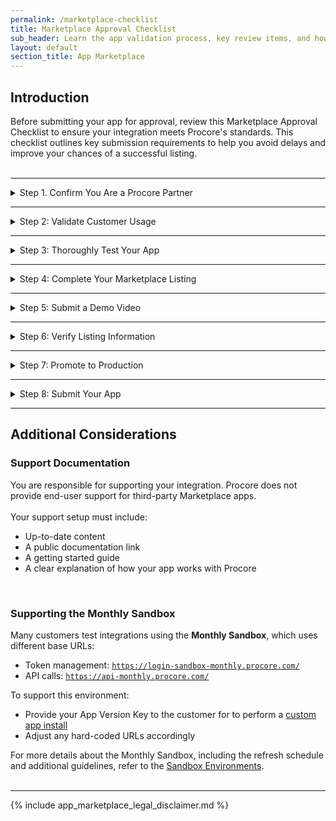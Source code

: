 ```yaml
---
permalink: /marketplace-checklist
title: Marketplace Approval Checklist
sub_header: Learn the app validation process, key review items, and how to submit your app for publication.
layout: default
section_title: App Marketplace
---
```


## Introduction
Before submitting your app for approval, review this Marketplace Approval Checklist to ensure your integration meets Procore's standards. This checklist outlines key submission requirements to help you avoid delays and improve your chances of a successful listing.
<br><br>

***
<details>
<summary class="collapseListTierOne">Step 1. Confirm You Are a Procore Partner</summary>
<p>
    To be eligible for listing, you must be an approved Procore Technology Partner. Upon completion of the vetting process, you will receive the signed <b>Procore Framework Agreement</b> and <b>Technology Partner Addendum</b> via email.
    <br><br>
    If you're unsure of your partner status, contact <a href="mailto:techpartners@procore.com">techpartners@procore.com</a>. You can also apply to become a partner via the Marketplace Listing section of your app in the <a href="https://developers.procore.com/developers" target="_blank">Developer Portal</a>.
</p>
</details>

***
<details>
<summary class="collapseListTierOne">Step 2: Validate Customer Usage</summary>
<p>
    Before submission, your app must have at least one (1) beta or active customer. This real-world use case helps validate onboarding, functionality, and performance.
    <br><br>
    Customer validation builds confidence with both the Marketplace review team and future users.
</p>
</details>

***
<details>
<summary class="collapseListTierOne">Step 3: Thoroughly Test Your App</summary>
<p>
    Procore does not accept trial, beta, or partially tested integrations.
</p>
<p>
    You must validate:
</p>
<ul>
    <li>Installation and configuration workflows (both in your service and in Procore)</li>
    <li>The onboarding experience from a customer’s perspective</li>
    <li>Core feature functionality across use cases</li>
    <li>Support for multi-company Procore accounts (if applicable)</li>
</ul>
<p>
    Also ensure your app is handling:
</p>
<ul>
    <li>OAuth authentication correctly</li>
    <li>Procore’s rate limits without performance degradation</li>
</ul>
<div class="details-bottom-spacing"></div>
</details>

***
<details>
<summary class="collapseListTierOne">Step 4: Complete Your Marketplace Listing</summary>
<p>
    Once your partner application is approved, the Marketplace Team will enable the Marketplace Listing section of your app in the Developer Portal. 
    <br><br>
    If your listing is not enabled, request to have it activated through the <b>Marketplace Listing</b> tab in your app, accessible via the Developer Portal.
    <br><br>
    Ensure your listing includes:
    <ul>
        <li>Accurate feature descriptions and functionality highlights</li>
        <li>Clear onboarding instructions for customers</li>
        <li>Any customer-side requirements for setup or use</li>
    </ul>
    Refer to the <a href="{{ site.url }}{{ site.baseurl }}{% link app_marketplace/marketplace_listing_guidelines.md %}">Marketing Listing Guidelines</a> for formatting and submission details.
</p>
</details>

***
<details>
<summary class="collapseListTierOne">Step 5: Submit a Demo Video</summary>
<p>
    A 3–5 minute demo video is required when you first submit your app or when major functionality is updated. Upload this in the <b>Admin App Specifications</b> section of your listing.
</p>
    <ul>
        <li>Installation and configuration steps (both in your service/third party service and Procore)</li>
        <li>Linking a Procore company account, if applicable (e.g., selecting a Procore company)</li>
        <li>Key app functionality (data sync, visualization, etc.)</li>
        <li>Embedded experience, if applicable (if your app uses full-screen or side panel views)</li>
    </ul>
<p>
    You may reuse your original video for non-functional changes.
</p>
</details>

***
<details>
<summary class="collapseListTierOne">Step 6: Verify Listing Information</summary>
<p>
    Before submission, review your entire Marketplace Listing for accuracy.
</p>
    <ul>
        <li>Confirm that all descriptions, links, and permissions are correct</li>
        <li>Ensure the app’s value proposition is clear to customers</li>
        <li>If offering a free trial, make instructions accessible and actionable</li>
    </ul>
<p>
    Be transparent about what your app does and how it benefits customers.
</p>
</details>

***
<details>
<summary class="collapseListTierOne">Step 7: Promote to Production</summary>
<p>
Your app must be production-ready at submission.
<h4>General Requirements:</h4>
<ul>
    <li>Update “Post Installation Notes” in the <b>Configuration Builder</b></li>
    <li>Promote your app via the <a href="https://developers.procore.com/developers" target="_blank">Procore Developer Portal</a></li>
</ul>
<h4>For Embedded Apps:</h4>
<ul>
    <li>Ensure correct cross-origin security settings for rendering in Procore</li>
</ul>
<h4>For OAuth-Based Apps:</h4>
    <ul>
        <li>Update base URLs:</li>
            <ul>
                <li>Token management → <code>https://login.procore.com</code>.</li>
                <li>API calls → <code>https://api.procore.com</code></li>
            </ul>
        <li>Use the production Client ID and Secret</li>
        <li>Ensure correct callback URL and company ID header handling</li>
        <li>Apply the principle of least privilege for access scopes</li>
    </ul>
</p>
</details>

***
<details>
<summary class="collapseListTierOne">Step 8: Submit Your App</summary>
<p>
    When all steps are complete, submit your app via the <b>Marketplace Listing</b> tab in the <a href="https://developers.procore.com/developers" target="_blank">Developer Portal</a>. If the tab is not enabled, confirm your partner status and request activation in the Developer Portal.
    <br><br>
    The Marketplace Team will review your app against the <a href="{{ site.url }}{{ site.baseurl }}{% link app_marketplace/marketplace_requirements.md %}" target="_blank">Marketplace Requirements</a>.
</p>
</details>

***
<div class="details-bottom-spacing"></div>

## Additional Considerations
### Support Documentation
You are responsible for supporting your integration. Procore does not provide end-user support for third-party Marketplace apps.
<br><br>
Your support setup must include:
- Up-to-date content
- A public documentation link
- A getting started guide
- A clear explanation of how your app works with Procore
<br>

### Supporting the Monthly Sandbox
Many customers test integrations using the <b>Monthly Sandbox</b>, which uses different base URLs:
- Token management: <code>https://login-sandbox-monthly.procore.com/</code>
- API calls: <code>https://api-monthly.procore.com/</code>

To support this environment:
- Provide your App Version Key to the customer for to perform a [custom app install](https://support.procore.com/products/online/user-guide/company-level/admin/tutorials/install-a-custom-app)
- Adjust any hard-coded URLs accordingly

For more details about the Monthly Sandbox, including the refresh schedule and additional guidelines, refer to the <a href="{{ site.url }}{{ site.baseurl }}{% link getting_started/development_environments.md %}">Sandbox Environments</a>.
<br><br>

***
{% include app_marketplace_legal_disclaimer.md %}